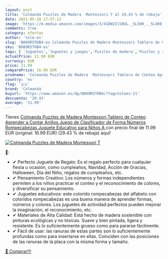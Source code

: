 ```yaml
---
layout: post
title: 'Colmanda Puzzles de Madera  Montessori T al 29.43 % de rebaja'
date: 2021-05-18 17:57:12
image: 'https://m.media-amazon.com/images/I/41DW2IlG9UL._SL500_._SL400_.jpg'
comments: true
category: ofertas
author: 'tole.es'
slug: 'B089R5THB4-es Colmanda Puzzles de Madera Montessori Tablero de Conteo...'
sku: 'B089R5THB4-es'
tags: [ 'Juguetes','Juguetes y juegos','Puzzles de madera','Puzzles y rompecabezas','colmanda','puzzles','rompecabezas', ]
actualPrice: 11.99 EUR
currency: EUR
price: 11.99
comparePrice: 16.99 EUR
prodname: 'Colmanda Puzzles de Madera  Montessori Tablero de Conteo Aprender a Contar Anillos Juego de Clasificador de Forma Números Rompecabezas Juguete Educativo para Niños  A '
country: 'es'
flag: '🇪🇸'
brand: 'Colmanda'
buyurl: 'https://www.amazon.es/dp/B089R5THB4/?tag=tolees-21'
descuento: '29.43'
average: '11.99'
---
```


Tienes [Colmanda Puzzles de Madera  Montessori Tablero de Conteo Aprender a Contar Anillos Juego de Clasificador de Forma Números Rompecabezas Juguete Educativo para Niños  A ](https://www.amazon.es/dp/B089R5THB4/?tag=tolees-21) con precio final de  11.99 EUR (original: 16.99 EUR) (29.43 %  de rebaja) aqui!

[![Colmanda Puzzles de Madera  Montessori T](https://m.media-amazon.com/images/I/41DW2IlG9UL._SL500_._SL400_.jpg)](https://www.amazon.es/dp/B089R5THB4/?tag=tolees-21)

🔎:

- ✔ Perfecto Juguete de Regalo: Es el regalo perfecto para cualquier fiesta u ocasión, como cumpleaños, Navidad, Acción de Gracias, Halloween, Día del Niño, regalos de cumpleaños, etc.
- ✔ Pensamiento Creativo: Los números y formas independientes permiten a los niños practicar el conteo y el reconocimiento de colores, y diversificar su pensamiento.
- ✔ Juguetes educativos: este colorido rompecabezas del alfabeto con coloridos rompecabezas es una buena manera de aprender formas, números y colores. Los juguetes de actividad perfectos pueden mejorar la imaginación, el reconocimiento, etc.
- ✔ Materiales de Alta Calidad: Está hecho de madera sostenible con pinturas ecológicas y no tóxicas. Suave y bien pintada, ligera y resistente. Es lo suficientemente grueso como para pararse fácilmente.
- ✔ Fácil de usar: las ranuras de estas partes son lo suficientemente profundas como para insertarse en ellas. Coinciden con las posiciones de las ranuras de la placa con la misma forma y tamaño.

[🛒 Comprar!!!](https://www.amazon.es/dp/B089R5THB4/?tag=tolees-21)
